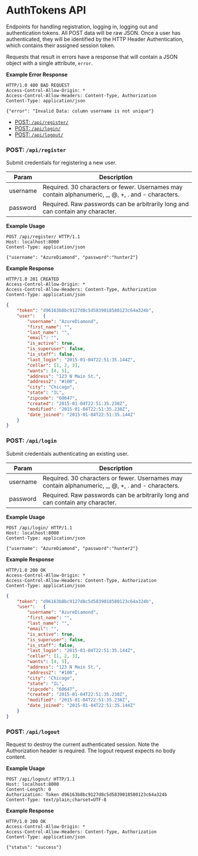 # AuthTokens API

Endpoints for handling registration, logging in, logging out and authentication tokens. All POST data will be raw JSON. Once a user has authenticated, they will be identified by the HTTP Header Authentication, which contains their assigned session token.

Requests that result in errors have a response that will contain a JSON object with a single attribute, `error`.

**Example Error Response**

```
HTTP/1.0 400 BAD REQUEST
Access-Control-Allow-Origin: *
Access-Control-Allow-Headers: Content-Type, Authorization
Content-Type: application/json

{"error": "Invalid Data: column username is not unique"}
```


- [POST: `/api/register/`](#post-apiregister)
- [POST: `/api/login/`](#post-apilogin)
- [POST: `/api/logout/`](#post-apilogout)

### POST: `/api/register`

Submit credentials for registering a new user.

Param    | Description
-------- | ----------------
username | Required. 30 characters or fewer. Usernames may contain alphanumeric, _, @, +, . and - characters.
password | Required. Raw passwords can be arbitrarily long and can contain any character.

**Example Usage**

```
POST /api/register/ HTTP/1.1
Host: localhost:8000
Content-Type: application/json

{"username": "AzureDiamond", "password":"hunter2"}
```

**Example Response**

```
HTTP/1.0 201 CREATED
Access-Control-Allow-Origin: *
Access-Control-Allow-Headers: Content-Type, Authorization
Content-Type: application/json
```
```json
{
    "token": "d96163b8bc9127d8c5d5839018580123c64a324b",
    "user":   {
        "username": "AzureDiamond",
        "first_name": "",
        "last_name": "",
        "email": "",
        "is_active": true,
        "is_superuser": false,
        "is_staff": false,
        "last_login": "2015-01-04T22:51:35.144Z",
        "cellar": [1, 2, 3],
        "wants": [4, 5],
        "address": "123 N Main St.",
        "address2": "#100",
        "city": "Chicago",
        "state": "IL",
        "zipcode": "60647",
        "created": "2015-01-04T22:51:35.238Z",
        "modified": "2015-01-04T22:51:35.238Z",
        "date_joined": "2015-01-04T22:51:35.144Z"
    }
}
```


### POST: `/api/login`

Submit credentials authenticating an existing user.

Param    | Description
-------- | ----------------
username | Required. 30 characters or fewer. Usernames may contain alphanumeric, _, @, +, . and - characters.
password | Required. Raw passwords can be arbitrarily long and can contain any character.

**Example Usage**

```
POST /api/login/ HTTP/1.1
Host: localhost:8000
Content-Type: application/json

{"username": "AzureDiamond", "password":"hunter2"}
```

**Example Response**

```
HTTP/1.0 200 OK
Access-Control-Allow-Origin: *
Access-Control-Allow-Headers: Content-Type, Authorization
Content-Type: application/json
```
```json
{
    "token": "d96163b8bc9127d8c5d5839018580123c64a324b",
    "user":   {
        "username": "AzureDiamond",
        "first_name": "",
        "last_name": "",
        "email": "",
        "is_active": true,
        "is_superuser": false,
        "is_staff": false,
        "last_login": "2015-01-04T22:51:35.144Z",
        "cellar": [1, 2, 3],
        "wants": [4, 5],
        "address": "123 N Main St.",
        "address2": "#100",
        "city": "Chicago",
        "state": "IL",
        "zipcode": "60647",
        "created": "2015-01-04T22:51:35.238Z",
        "modified": "2015-01-04T22:51:35.238Z",
        "date_joined": "2015-01-04T22:51:35.144Z"
    }
}
```


### POST: `/api/logout`

Request to destroy the current authenticated session. Note the Authorization header is required. The logout request expects no body content.

**Example Usage**

```
POST /api/logout/ HTTP/1.1
Host: localhost:8000
Content-Length: 0
Authorization: Token d96163b8bc9127d8c5d5839018580123c64a324b
Content-Type: text/plain;charset=UTF-8

```

**Example Response**

```
HTTP/1.0 200 OK
Access-Control-Allow-Origin: *
Access-Control-Allow-Headers: Content-Type, Authorization
Content-Type: application/json

{"status": "success"}
```







